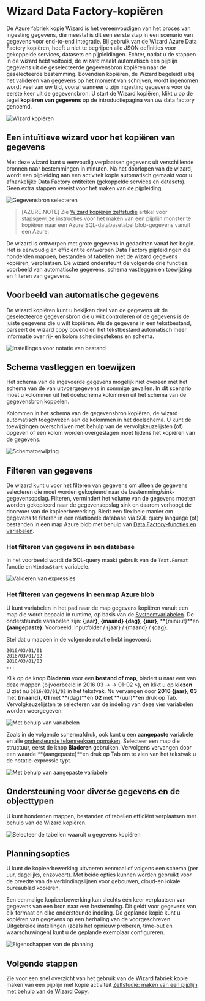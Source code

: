 <properties
    pageTitle="Wizard Data Factory-kopiëren | Microsoft Azure"
    description="Meer informatie over de Wizard fabriek kopie gebruiken om gegevens te kopiëren van de ondersteunde gegevensbronnen te putten."
    services="data-factory"
    documentationCenter=""
    authors="spelluru"
    manager="jhubbard"
    editor="monicar"/>

<tags
    ms.service="data-factory"
    ms.workload="data-services"
    ms.tgt_pltfrm="na"
    ms.devlang="na"
    ms.topic="article"
    ms.date="09/29/2016"
    ms.author="spelluru"/>

# <a name="data-factory-copy-wizard"></a>Wizard Data Factory-kopiëren
De Azure fabriek kopie Wizard is het vereenvoudigen van het proces van ingesting gegevens, die meestal is dit een eerste stap in een scenario van gegevens voor end-to-end integratie. Bij gebruik van de Wizard Azure Data Factory kopiëren, hoeft u niet te begrijpen alle JSON definities voor gekoppelde services, datasets en pijpleidingen. Echter, nadat u de stappen in de wizard hebt voltooid, de wizard maakt automatisch een pijplijn gegevens uit de geselecteerde gegevensbron kopiëren naar de geselecteerde bestemming. Bovendien kopiëren, de Wizard begeleidt u bij het valideren van gegevens op het moment van schrijven, wordt ingenomen wordt veel van uw tijd, vooral wanneer u zijn ingesting gegevens voor de eerste keer uit de gegevensbron. U start de Wizard kopiëren, klikt u op de tegel **kopiëren van gegevens** op de introductiepagina van uw data factory genoemd.

![Wizard kopiëren](./media/data-factory-copy-wizard/copy-data-wizard.png)


## <a name="an-intuitive-wizard-for-copying-data"></a>Een intuïtieve wizard voor het kopiëren van gegevens
Met deze wizard kunt u eenvoudig verplaatsen gegevens uit verschillende bronnen naar bestemmingen in minuten. Na het doorlopen van de wizard, wordt een pijpleiding aan een activiteit kopie automatisch gemaakt voor u afhankelijke Data Factory entiteiten (gekoppelde services en datasets). Geen extra stappen vereist voor het maken van de pijpleiding.   

![Gegevensbron selecteren](./media/data-factory-copy-wizard/select-data-source-page.png)

> [AZURE.NOTE] Zie [Wizard kopiëren zelfstudie](data-factory-copy-data-wizard-tutorial.md) artikel voor stapsgewijze instructies voor het maken van een pijplijn monster te kopiëren naar een Azure SQL-databasetabel blob-gegevens vanuit een Azure. 

De wizard is ontworpen met grote gegevens in gedachten vanaf het begin. Het is eenvoudig en efficiënt te ontwerpen Data Factory pijpleidingen die honderden mappen, bestanden of tabellen met de wizard gegevens kopiëren, verplaatsen. De wizard ondersteunt de volgende drie functies: voorbeeld van automatische gegevens, schema vastleggen en toewijzing en filteren van gegevens. 

## <a name="automatic-data-preview"></a>Voorbeeld van automatische gegevens 
De wizard kopiëren kunt u bekijken deel van de gegevens uit de geselecteerde gegevensbron die u wilt controleren of de gegevens is de juiste gegevens die u wilt kopiëren. Als de gegevens in een tekstbestand, parseert de wizard copy bovendien het tekstbestand automatisch meer informatie over rij- en kolom scheidingstekens en schema. 

![Instellingen voor notatie van bestand](./media/data-factory-copy-wizard/file-format-settings.png)

## <a name="schema-capture-and-mapping"></a>Schema vastleggen en toewijzen 
Het schema van de ingevoerde gegevens mogelijk niet overeen met het schema van de van uitvoergegevens in sommige gevallen. In dit scenario moet u kolommen uit het doelschema kolommen uit het schema van de gegevensbron koppelen. 

Kolommen in het schema van de gegevensbron kopiëren, de wizard automatisch toegewezen aan de kolommen in het doelschema. U kunt de toewijzingen overschrijven met behulp van de vervolgkeuzelijsten (of) opgeven of een kolom worden overgeslagen moet tijdens het kopiëren van de gegevens.   

![Schematoewijzing](./media/data-factory-copy-wizard/schema-mapping.png)

## <a name="filtering-data"></a>Filteren van gegevens  
De wizard kunt u voor het filteren van gegevens om alleen de gegevens selecteren die moet worden gekopieerd naar de bestemming/sink-gegevensopslag. Filteren, vermindert het volume van de gegevens moeten worden gekopieerd naar de gegevensopslag sink en daarom verhoogt de doorvoer van de kopieerbewerking. Biedt een flexibele manier om gegevens te filteren in een relationele database via SQL query language (of) bestanden in een map Azure blob met behulp van [Data Factory-functies en variabelen](data-factory-functions-variables.md).   

### <a name="filtering-of-data-in-a-database"></a>Het filteren van gegevens in een database  
In het voorbeeld wordt de SQL-query maakt gebruik van de `Text.Format` functie en `WindowStart` variabele. 

![Valideren van expressies](./media/data-factory-copy-wizard/validate-expressions.png)

### <a name="filtering-of-data-in-an-azure-blob-folder"></a>Het filteren van gegevens in een map Azure blob
U kunt variabelen in het pad naar de map gegevens kopiëren vanuit een map die wordt bepaald in runtime, op basis van de [Systeemvariabelen](data-factory-functions-variables.md#data-factory-system-variables). De ondersteunde variabelen zijn: **{jaar}**, **{maand}** **{dag}**, **{uur}**, **{minuut}**en **{aangepaste}**. Voorbeeld: inputfolder / {jaar} / {maand} / {dag}.

Stel dat u mappen in de volgende notatie hebt ingevoerd:

    2016/03/01/01
    2016/03/01/02
    2016/03/01/03
    ...

Klik op de knop **Bladeren** voor een **bestand of map**, bladert u naar een van deze mappen (bijvoorbeeld in 2016 03 -> -> 01-02 >), en klikt u op **kiezen**. U ziet nu `2016/03/01/02` in het tekstvak. Nu vervangen door **2016** **{jaar}**, **03** met **{maand}**, **01** met **{dag}**en **02** met **{uur}**en druk op Tab. Vervolgkeuzelijsten te selecteren van de indeling van deze vier variabelen worden weergegeven:

![Met behulp van variabelen](./media/data-factory-copy-wizard/blob-standard-variables-in-folder-path.png)   

Zoals in de volgende schermafdruk, ook kunt u een **aangepaste** variabele en alle [ondersteunde tekenreeksen opmaken](https://msdn.microsoft.com/library/8kb3ddd4.aspx). Selecteer een map die structuur, eerst de knop **Bladeren** gebruiken. Vervolgens vervangen door een waarde **{aangepaste}**en druk op Tab om te zien van het tekstvak u de notatie-expressie typt.     

![Met behulp van aangepaste variabele](./media/data-factory-copy-wizard/blob-custom-variables-in-folder-path.png)


## <a name="support-for-diverse-data-and-object-types"></a>Ondersteuning voor diverse gegevens en de objecttypen
U kunt honderden mappen, bestanden of tabellen efficiënt verplaatsen met behulp van de Wizard kopiëren.

![Selecteer de tabellen waaruit u gegevens kopiëren](./media/data-factory-copy-wizard/select-tables-to-copy-data.png)

## <a name="scheduling-options"></a>Planningsopties
U kunt de kopieerbewerking uitvoeren eenmaal of volgens een schema (per uur, dagelijks, enzovoort). Met beide opties kunnen worden gebruikt voor de breedte van de verbindingslijnen voor gebouwen, cloud-en lokale bureaublad kopiëren.

Een eenmalige kopieerbewerking kan slechts één keer verplaatsen van gegevens van een bron naar een bestemming. Dit geldt voor gegevens van elk formaat en elke ondersteunde indeling. De geplande kopie kunt u kopiëren van gegevens op een herhaling van de voorgeschreven. Uitgebreide instellingen (zoals het opnieuw proberen, time-out en waarschuwingen) kunt u de geplande exemplaar configureren.

![Eigenschappen van de planning](./media/data-factory-copy-wizard/scheduling-properties.png)


## <a name="next-steps"></a>Volgende stappen
Zie voor een snel overzicht van het gebruik van de Wizard fabriek kopie maken van een pijplijn met kopie activiteit [Zelfstudie: maken van een pijplijn met behulp van de Wizard Copy](data-factory-copy-data-wizard-tutorial.md).
